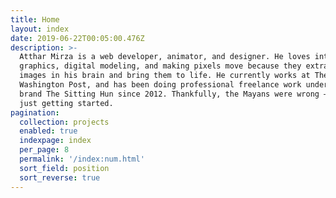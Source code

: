 ```yaml
---
title: Home
layout: index
date: 2019-06-22T00:05:00.476Z
description: >-
  Atthar Mirza is a web developer, animator, and designer. He loves interactive
  graphics, digital modeling, and making pixels move because they extract the
  images in his brain and bring them to life. He currently works at The
  Washington Post, and has been doing professional freelance work under the
  brand The Sitting Hun since 2012. Thankfully, the Mayans were wrong – he was
  just getting started.
pagination:
  collection: projects
  enabled: true
  indexpage: index
  per_page: 8
  permalink: '/index:num.html'
  sort_field: position
  sort_reverse: true
---
```


